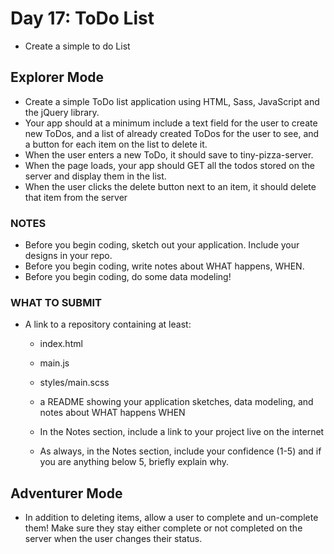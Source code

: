 # Day 17: ToDo List
* Create a simple to do List

## Explorer Mode

* Create a simple ToDo list application using HTML, Sass, JavaScript and the jQuery library.
* Your app should at a minimum include a text field for the user to create new ToDos, and a list of already created ToDos for the user to see, and a button for each item on the list to delete it.
* When the user enters a new ToDo, it should save to tiny-pizza-server.
* When the page loads, your app should GET all the todos stored on the server and display them in the list.
* When the user clicks the delete button next to an item, it should delete that item from the server

### NOTES
* Before you begin coding, sketch out your application. Include your designs in your repo.
* Before you begin coding, write notes about WHAT happens, WHEN.
* Before you begin coding, do some data modeling!

### WHAT TO SUBMIT

* A link to a repository containing at least:
  * index.html
  * main.js
  * styles/main.scss
  * a README showing your application sketches, data modeling, and notes about WHAT happens WHEN

  * In the Notes section, include a link to your project live on the internet
  * As always, in the Notes section, include your confidence (1-5) and if you are anything below 5, briefly explain why.

## Adventurer Mode

* In addition to deleting items, allow a user to complete and un-complete them! Make sure they stay either complete or not completed on the server when the user changes their status.
